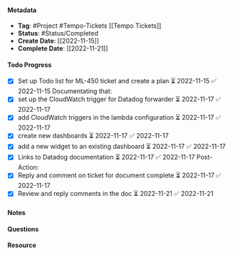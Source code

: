 #### Metadata
- **Tag**: #Project #Tempo-Tickets [[Tempo Tickets]]
- **Status**: #Status/Completed 
- **Create Date**: [[2022-11-15]]
- **Complete Date**: [[2022-11-21]]
#### Todo Progress
- [x] Set up Todo list for ML-450 ticket and create a plan ⏳ 2022-11-15 ✅ 2022-11-15
Documentating that:
- [x] set up the CloudWatch trigger for Datadog forwarder ⏳ 2022-11-17 ✅ 2022-11-17
- [x] add CloudWatch triggers in the lambda configuration ⏳ 2022-11-17 ✅ 2022-11-17
- [x] create new dashboards ⏳ 2022-11-17 ✅ 2022-11-17
- [x] add a new widget to an existing dashboard ⏳ 2022-11-17 ✅ 2022-11-17
- [x] Links to Datadog documentation ⏳ 2022-11-17 ✅ 2022-11-17
Post-Action:
- [x] Reply and comment on ticket for document complete ⏳ 2022-11-17 ✅ 2022-11-17
- [x] Review and reply comments in the doc ⏳ 2022-11-21 ✅ 2022-11-21
#### Notes

#### Questions

#### Resource

